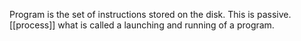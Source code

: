 Program is the set of instructions stored on the disk. This is passive.
[[process]] what is called a launching and running of a program.